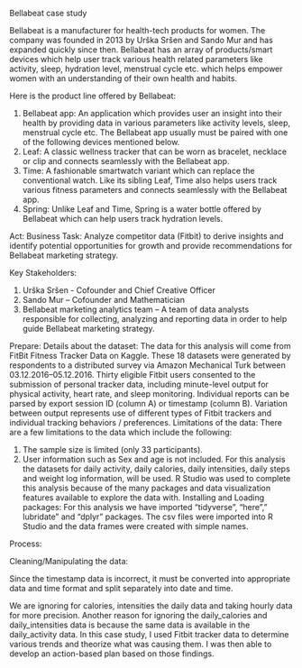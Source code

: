 Bellabeat case study

Bellabeat is a manufacturer for health-tech products for women. The company was founded in 2013 by Urška Sršen and Sando Mur and has expanded quickly since then. Bellabeat has an array of products/smart devices which help user track various health related parameters like activity, sleep, hydration level, menstrual cycle etc. which helps empower women with an understanding of their own health and habits. 

Here is the product line offered by Bellabeat:
1.	Bellabeat app: An application which provides user an insight into their health by providing data in various parameters like activity levels, sleep, menstrual cycle etc. The Bellabeat app usually must be paired with one of the following devices mentioned below.
2.	Leaf: A classic wellness tracker that can be worn as bracelet, necklace or clip and connects seamlessly with the Bellabeat app.
3.	Time: A fashionable smartwatch variant which can replace the conventional watch. Like its sibling Leaf, Time also helps users track various fitness parameters and connects seamlessly with the Bellabeat app. 
4.	Spring: Unlike Leaf and Time, Spring is a water bottle offered by Bellabeat which can help users track hydration levels. 

Act:
Business Task:
Analyze competitor data (Fitbit) to derive insights and identify potential opportunities for growth and provide recommendations for Bellabeat marketing strategy.

Key Stakeholders:
1.	Urška Sršen - Cofounder and Chief Creative Officer
2.	Sando Mur – Cofounder and Mathematician
3.	Bellabeat marketing analytics team – A team of data analysts responsible for collecting, analyzing and reporting data in order to help guide Bellabeat marketing strategy.

Prepare:
Details about the dataset: 
The data for this analysis will come from FitBit Fitness Tracker Data on Kaggle. These 18 datasets were generated by respondents to a distributed survey via Amazon Mechanical Turk between 03.12.2016–05.12.2016. Thirty eligible Fitbit users consented to the submission of personal tracker data, including minute-level output for physical activity, heart rate, and sleep monitoring. Individual reports can be parsed by export session ID (column A) or timestamp (column B). Variation between output represents use of different types of Fitbit trackers and individual tracking behaviors / preferences.
Limitations of the data:
There are a few limitations to the data which include the following:
1.	The sample size is limited (only 33 participants).
2.	User information such as Sex and age is not included.
For this analysis the datasets for daily activity, daily calories, daily intensities, daily steps and weight log information, will be used.
R Studio was used to complete this analysis because of the many packages and data visualization features available to explore the data with.
Installing and Loading packages:
For this analysis we have imported “tidyverse”, “here”,” lubridate” and “dplyr” packages. The csv files were imported into R Studio and the data frames were created with simple names.

Process:

Cleaning/Manipulating the data:

Since the timestamp data is incorrect, it must be converted into appropriate data and time format and split separately into date and time.

We are ignoring for calories, intensities the daily data and taking hourly data for more precision. Another reason for ignoring the daily_calories and daily_intensities data is because the same data is available in the daily_activity data.
In this case study, I used Fitbit tracker data to determine various trends and theorize what was causing them. I was then able to develop an action-based plan based on those findings.

